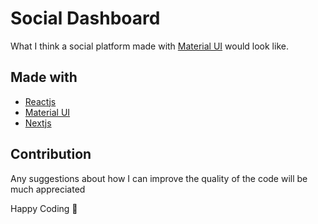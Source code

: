 # Social Dashboard

What I think a social platform made with [Material UI](https://mui.com/material-ui/getting-started/overview/) would look like.

## Made with

- [Reactjs](https://reactjs.org/)
- [Material UI](https://mui.com/material-ui/getting-started/overview/)
- [Nextjs](https://nextjs.org/docs/api-reference/create-next-app)

## Contribution

Any suggestions about how I can improve the quality of the code will be much appreciated

Happy Coding 🚀
